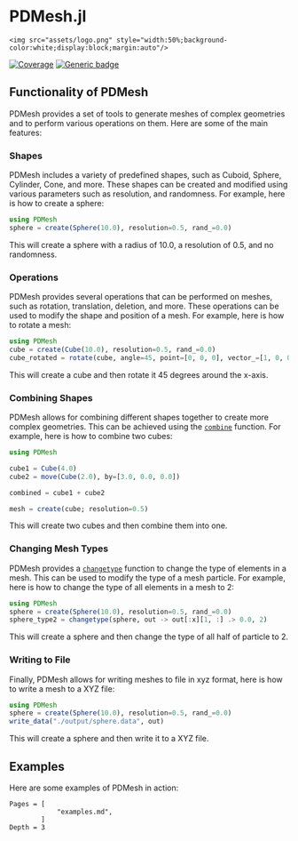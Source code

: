 # PDMesh.jl

```@raw html
<img src="assets/logo.png" style="width:50%;background-color:white;display:block;margin:auto"/>
```

[![Coverage](https://codecov.io/gh/ravinderbhattoo/PDMesh.jl/branch/master/graph/badge.svg)](https://codecov.io/gh/ravinderbhattoo/PDMesh.jl) [![Generic badge](https://img.shields.io/badge/docs-ghpages-blue.svg)](https://ravinderbhattoo.github.io/PDMesh)

## Functionality of PDMesh

PDMesh provides a set of tools to generate meshes of complex geometries and to perform various operations on them. Here are some of the main features:

### Shapes

PDMesh includes a variety of predefined shapes, such as Cuboid, Sphere, Cylinder, Cone, and more. These shapes can be created and modified using various parameters such as resolution, and randomness. For example, here is how to create a sphere:

```julia
using PDMesh
sphere = create(Sphere(10.0), resolution=0.5, rand_=0.0)
```

This will create a sphere with a radius of 10.0, a resolution of 0.5, and no randomness.

### Operations

PDMesh provides several operations that can be performed on meshes, such as rotation, translation, deletion, and more. These operations can be used to modify the shape and position of a mesh. For example, here is how to rotate a mesh:

```julia
using PDMesh
cube = create(Cube(10.0), resolution=0.5, rand_=0.0)
cube_rotated = rotate(cube, angle=45, point=[0, 0, 0], vector_=[1, 0, 0])
```

This will create a cube and then rotate it 45 degrees around the x-axis.

### Combining Shapes

PDMesh allows for combining different shapes together to create more complex geometries. This can be achieved using the [`combine`](@ref) function. For example, here is how to combine two cubes:

```julia
using PDMesh

cube1 = Cube(4.0)
cube2 = move(Cube(2.0), by=[3.0, 0.0, 0.0])

combined = cube1 + cube2

mesh = create(cube; resolution=0.5)
```

This will create two cubes and then combine them into one.
### Changing Mesh Types

PDMesh provides a [`changetype`](@ref) function to change the type of elements in a mesh. This can be used to modify the type of a mesh particle. For example, here is how to change the type of all elements in a mesh to 2:

```julia
using PDMesh
sphere = create(Sphere(10.0), resolution=0.5, rand_=0.0)
sphere_type2 = changetype(sphere, out -> out[:x][1, :] .> 0.0, 2)
```

This will create a sphere and then change the type of all half of particle to 2.

### Writing to File

Finally, PDMesh allows for writing meshes to file in xyz format, here is how to write a mesh to a XYZ file:

```julia
using PDMesh
sphere = create(Sphere(10.0), resolution=0.5, rand_=0.0)
write_data("./output/sphere.data", out)
```

This will create a sphere and then write it to a XYZ file.

## Examples

Here are some examples of PDMesh in action:

```@contents
Pages = [
            "examples.md",
        ]
Depth = 3
```